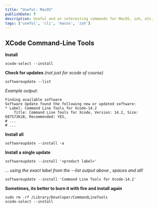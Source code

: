 ```yaml
---
title: "Useful: MacOS"
publishDate: ?
description: Useful and or interesting commands for MacOS, zsh, etc.
tags: ['useful', 'cli', 'macos', 'zsh']
---
```


## XCode Command-Line Tools
**Install**
```shell
xcode-select --install
```

**Check for updates** *(not just for xcode of course)*
```shell
softwareupdate --list
```
*Example output:*
```shell
Finding available software
Software Update found the following new or updated software:
* Label: Command Line Tools for Xcode-14.2
	Title: Command Line Tools for Xcode, Version: 14.2, Size: 687573KiB, Recommended: YES,
# ...
# ...
```

**Install all**
```shell
softwareupdate --install -a
```

**Install a single update**
```shell
softwareupdate --install '<product label>'
```
*... using the exact label from the --list output above , spaces and all!*
```shell
softwareupdate --install 'Command Line Tools for Xcode-14.2'
```

**Sometimes, its better to burn it with fire and install again**
```shell
sudo rm -rf /Library/Developer/CommandLineTools
xcode-select --install
```
